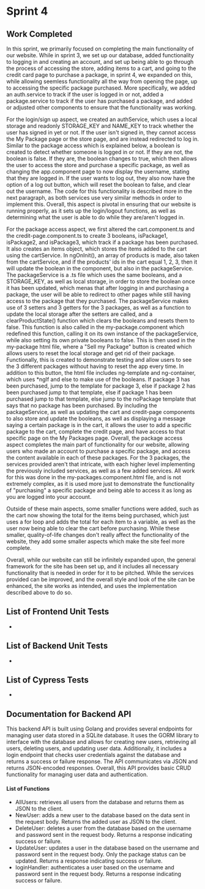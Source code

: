 <h1>Sprint 4</h1>
<h2>Work Completed</h2>
  <p>In this sprint, we primarily focused on completing the main functionality of our website. While in sprint 3, we set up our database, added functionality to logging in and creating an account, and set up being able to go through the process of accessing the store, adding items to a cart, and going to the credit card page to purchase a package, in sprint 4, we expanded on this, while allowing seemless functionality all the way from opening the page, up to accessing the specific package purchased. More specifically, we added an auth.service to track if the user is logged in or not, added a package.service to track if the user has purchased a package, and added or adjusted other components to ensure that the functionality was working.</p>
  <p>For the login/sign up aspect, we created an authService, which uses a local storage and readonly STORAGE_KEY and NAME_KEY to track whether the user has signed in yet or not. If the user isn't signed in, they cannot access the My Package page or the store page, and are instead redirected to log in. Similar to the package access which is explained below, a boolean is created to detect whether someone is logged in or not. If they are not, the boolean is false. If they are, the boolean changes to true, which then allows the user to access the store and purchase a specific package, as well as changing the app.component page to now display the username, stating that they are logged in. If the user wants to log out, they also now have the option of a log out button, which will reset the boolean to false, and clear out the username. The code for this functionality is described more in the next paragraph, as both services use very similar methods in order to implement this. Overall, this aspect is pivotal in ensuring that our website is running properly, as it sets up the login/logout functions, as well as determining what the user is able to do while they are/aren't logged in.</p>
  <p>For the package access aspect, we first altered the cart.component.ts and the credit-page.component.ts to create 3 booleans, isPackage1, isPackage2, and isPackage3, which track if a package has been purchased. It also creates an items object, which stores the items added to the cart using the cartService. In ngOnInit(), an array of products is made, also taken from the cartService, and if the products' ids in the cart equal 1, 2, 3, then it will update the boolean in the component, but also in the packageService. The packageService is a .ts file which uses the same booleans, and a STORAGE_KEY, as well as local storage, in order to store the boolean once it has been updated, which menas that after logging in and purchasing a package, the user will be able to redirect to other pages while still having access to the package that they purchased. The packageService makes use of 3 setters and 3 getters for the 3 packages, as well as a function to update the local storage after the setters are called, and a clearProductState() function which clears the booleans and resets them to false. This function is also called in the my-package.component which redefined this function, calling it on its own instance of the packageService, while also setting its own private booleans to false. This is then used in the my-package html file, where a "Sell my Package" button is created which allows users to reset the local storage and get rid of their package. Functionally, this is created to demonstrate testing and allow users to see the 3 different packages without having to reset the app every time. In addition to this button, the html file includes ng-template and ng-container, which uses *ngIf and else to make use of the booleans. If package 3 has been purchased, jump to the template for package 3, else if package 2 has been purchased jump to that template, else if package 1 has been purchased jump to that template, else jump to the noPackage template that says that no package has been purchased. By including the packageService, as well as updating the cart and credit-page components to also store and update the booleans, as well as displaying a message saying a certain package is in the cart, it allows the user to add a specific package to the cart, complete the credit page, and have access to that specific page on the My Packages page. Overall, the package access aspect completes the main part of functionality for our website, allowing users who made an account to purchase a specific package, and access the content available in each of these packages. For the 3 packages, the services provided aren't that intricate, with each higher level implementing the previously included services, as well as a few added services. All work for this was done in the my-packages.component.html file, and is not extremely complex, as it is used more just to demonstrate the functionality of "purchasing" a specific package and being able to access it as long as you are logged into your account.</p>
<p>Outside of these main aspects, some smaller functions were added, such as the cart now showing the total for the items being purchased, which just uses a for loop and adds the total for each item to a variable, as well as the user now being able to clear the cart before purchasing. While these smaller, quality-of-life changes don't really affect the functionality of the website, they add some smaller aspects which make the site feel more complete.</p>
<p>Overall, while our website can still be infinitely expanded upon, the general framework for the site has been set up, and it includes all necessary functionality that is needed in order for it to be pitched. While the services provided can be improved, and the overall style and look of the site can be enhanced, the site works as intended, and uses the implementation described above to do so.</p>
<h2>List of Frontend Unit Tests</h2>
  <ul>
      <li></li>
  </ul>
<h2>List of Backend Unit Tests</h2>
   <ul>  
    <li></li>
   </ul>
<h2>List of Cypress Tests</h2>
   <ul>
    <li></li>
   </ul>
<h2>Documentation for Backend API</h2>
<p>
This backend API is built using Golang and provides several endpoints for managing user data stored in a SQLite database. 
It uses the GORM library to interface with the database and allows for creating new users, retrieving all users, deleting users,
and updating user data. Additionally, it includes a login endpoint that checks user credentials against the database and returns 
a success or failure response. The API communicates via JSON and returns JSON-encoded responses. Overall, this API provides basic 
CRUD functionality for managing user data and authentication.
 </p>
<h4>List of Functions</h4>
<ul>
  <li> AllUsers: retrieves all users from the database and returns them as JSON to the client. </li>
  <li>NewUser: adds a new user to the database based on the data sent in the request body. Returns the added user as JSON to the client. </li>
  <li>DeleteUser: deletes a user from the database based on the username and password sent in the request body. Returns a response indicating success or failure. </li>
  <li>UpdateUser: updates a user in the database based on the username and password sent in the request body. Only the package status can be updated. Returns a response indicating success or failure. </li>
  <li>loginHandler: authenticates a user based on the username and password sent in the request body. Returns a response indicating success or failure. </li>
 </ul>
